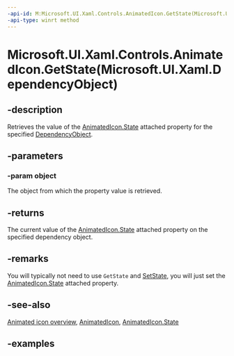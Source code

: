 ```yaml
---
-api-id: M:Microsoft.UI.Xaml.Controls.AnimatedIcon.GetState(Microsoft.UI.Xaml.DependencyObject)
-api-type: winrt method
---
```


# Microsoft.UI.Xaml.Controls.AnimatedIcon.GetState(Microsoft.UI.Xaml.DependencyObject)

<!--
public static string GetState (Microsoft.UI.Xaml.DependencyObject object);
-->


## -description

Retrieves the value of the [AnimatedIcon.State](animatedicon_state.md) attached property for the specified [DependencyObject](/uwp/api/windows.ui.xaml.dependencyobject).

## -parameters

### -param object

The object from which the property value is retrieved.

## -returns

The current value of the [AnimatedIcon.State](animatedicon_state.md) attached property on the specified dependency object.

## -remarks

You will typically not need to use `GetState` and [SetState](animatedicon_setstate_905954998.md), you will just set the [AnimatedIcon.State](animatedicon_state.md) attached property.

## -see-also

[Animated icon overview](/windows/apps/design/controls/animated-icon), [AnimatedIcon](animatedicon.md), [AnimatedIcon.State](animatedicon_state.md)

## -examples



